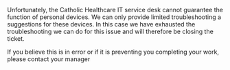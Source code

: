 Unfortunately, the Catholic Healthcare IT service desk cannot guarantee the function of personal devices. We can only provide limited troubleshooting a suggestions for these devices.
In this case we have exhausted the troubleshooting we can do for this issue and will therefore be closing the ticket.

If you believe this is in error or if it is preventing you completing your work, please contact your manager
